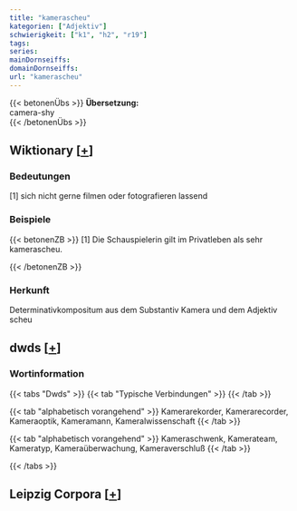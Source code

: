 ```yaml
---
title: "kamerascheu"
kategorien: ["Adjektiv"]
schwierigkeit: ["k1", "h2", "r19"]
tags:
series:
mainDornseiffs:
domainDornseiffs:
url: "kamerascheu"
---
```


{{< betonenÜbs >}}
**Übersetzung:**  
camera-shy  
{{< /betonenÜbs >}}

## Wiktionary [[+](https://de.wiktionary.org/wiki/kamerascheu)]

### Bedeutungen
[1] sich nicht gerne filmen oder fotografieren lassend  

### Beispiele
{{< betonenZB >}}
[1] Die Schauspielerin gilt im Privatleben als sehr kamerascheu.  

{{< /betonenZB >}}
### Herkunft
Determinativkompositum aus dem Substantiv Kamera und dem Adjektiv scheu  



## dwds [[+](https://www.dwds.de/wb/kamerascheu)]

### Wortinformation
{{< tabs "Dwds" >}}
{{< tab "Typische Verbindungen" >}}
{{< /tab >}}

{{< tab "alphabetisch vorangehend" >}}
Kamerarekorder, Kamerarecorder, Kameraoptik, Kameramann, Kameralwissenschaft
{{< /tab >}}

{{< tab "alphabetisch vorangehend" >}}
Kameraschwenk, Kamerateam, Kameratyp, Kameraüberwachung, Kameraverschluß
{{< /tab >}}

{{< /tabs >}}

## Leipzig Corpora [[+](https://corpora.uni-leipzig.de/en/res?word=kamerascheu&corpusId=deu_newscrawl-public_2018)]

